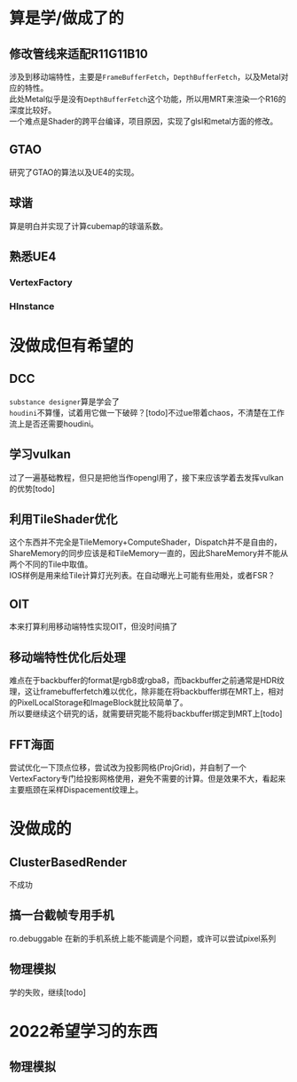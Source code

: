# 算是学/做成了的
## 修改管线来适配R11G11B10
涉及到移动端特性，主要是`FrameBufferFetch`，`DepthBufferFetch`，以及Metal对应的特性。  
此处Metal似乎是没有`DepthBufferFetch`这个功能，所以用MRT来渲染一个R16的深度比较好。  
一个难点是Shader的跨平台编译，项目原因，实现了glsl和metal方面的修改。
## GTAO
研究了GTAO的算法以及UE4的实现。
## 球谐
算是明白并实现了计算cubemap的球谐系数。
## 熟悉UE4
### VertexFactory
### HInstance
# 没做成但有希望的
## DCC
`substance designer`算是学会了  
`houdini`不算懂，试着用它做一下破碎？[todo]不过ue带着chaos，不清楚在工作流上是否还需要houdini。
## 学习vulkan
过了一遍基础教程，但只是把他当作opengl用了，接下来应该学着去发挥vulkan的优势[todo]
## 利用TileShader优化
这个东西并不完全是TileMemory+ComputeShader，Dispatch并不是自由的，ShareMemory的同步应该是和TileMemory一直的，因此ShareMemory并不能从两个不同的Tile中取值。  
IOS样例是用来给Tile计算灯光列表。在自动曝光上可能有些用处，或者FSR？  
## OIT
本来打算利用移动端特性实现OIT，但没时间搞了
## 移动端特性优化后处理
难点在于backbuffer的format是rgb8或rgba8，而backbuffer之前通常是HDR纹理，这让framebufferfetch难以优化，除非能在将backbuffer绑在MRT上，相对的PixelLocalStorage和ImageBlock就比较简单了。  
所以要继续这个研究的话，就需要研究能不能将backbuffer绑定到MRT上[todo]
## FFT海面
尝试优化一下顶点位移，尝试改为投影网格(ProjGrid)，并自制了一个VertexFactory专门给投影网格使用，避免不需要的计算。但是效果不大，看起来主要瓶颈在采样Dispacement纹理上。
# 没做成的
## ClusterBasedRender
不成功
## 搞一台截帧专用手机
ro.debuggable 在新的手机系统上能不能调是个问题，或许可以尝试pixel系列
## 物理模拟
学的失败，继续[todo]
# 2022希望学习的东西
## 物理模拟
## 